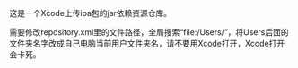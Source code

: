 这是一个Xcode上传ipa包的jar依赖资源仓库。

需要修改repository.xml里的文件路径，全局搜索“file:/Users/”，将Users后面的文件夹名字改成自己电脑当前用户文件夹名，请不要用Xcode打开，Xcode打开会卡死。

